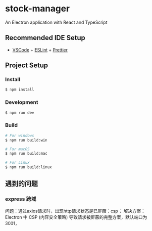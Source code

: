 # stock-manager

An Electron application with React and TypeScript

## Recommended IDE Setup

- [VSCode](https://code.visualstudio.com/) + [ESLint](https://marketplace.visualstudio.com/items?itemName=dbaeumer.vscode-eslint) + [Prettier](https://marketplace.visualstudio.com/items?itemName=esbenp.prettier-vscode)

## Project Setup

### Install

```bash
$ npm install
```

### Development

```bash
$ npm run dev
```

### Build

```bash
# For windows
$ npm run build:win

# For macOS
$ npm run build:mac

# For Linux
$ npm run build:linux
```

## 遇到的问题

### express 跨域

问题：通过axios请求时，出现http请求状态是已屏蔽：csp；
解决方案：Electron 中 CSP (内容安全策略) 导致请求被屏蔽的完整方案，默认端口为3001，
